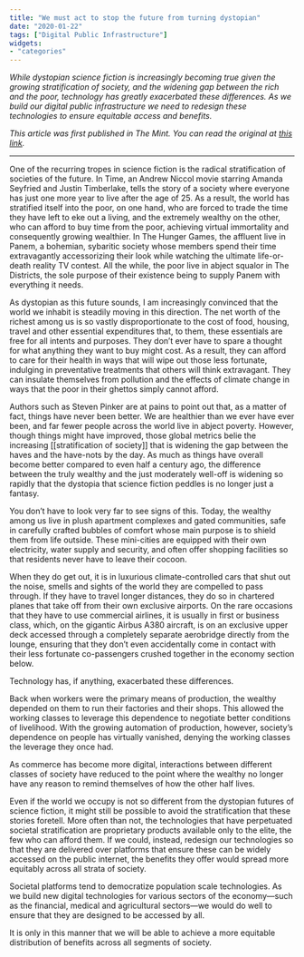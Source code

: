 ```yaml
---
title: "We must act to stop the future from turning dystopian"
date: "2020-01-22"
tags: ["Digital Public Infrastructure"]
widgets: 
- "categories"
---
```


*While dystopian science fiction is increasingly becoming true given the growing stratification of society, and the widening gap between the rich and the poor, technology has greatly exacerbated these differences. As we build our digital public infrastructure we need to redesign these technologies to ensure equitable access and benefits.*
<!--more-->
*This article was first published in The Mint. You can read the original at [this link](https://www.livemint.com/opinion/columns/we-must-act-to-stop-the-future-from-turning-dystopian-11579629500421.html).*

---

One of the recurring tropes in science fiction is the radical stratification of societies of the future. In Time, an Andrew Niccol movie starring Amanda Seyfried and Justin Timberlake, tells the story of a society where everyone has just one more year to live after the age of 25. As a result, the world has stratified itself into the poor, on one hand, who are forced to trade the time they have left to eke out a living, and the extremely wealthy on the other, who can afford to buy time from the poor, achieving virtual immortality and consequently growing wealthier. In The Hunger Games, the affluent live in Panem, a bohemian, sybaritic society whose members spend their time extravagantly accessorizing their look while watching the ultimate life-or-death reality TV contest. All the while, the poor live in abject squalor in The Districts, the sole purpose of their existence being to supply Panem with everything it needs.

As dystopian as this future sounds, I am increasingly convinced that the world we inhabit is steadily moving in this direction. The net worth of the richest among us is so vastly disproportionate to the cost of food, housing, travel and other essential expenditures that, to them, these essentials are free for all intents and purposes. They don’t ever have to spare a thought for what anything they want to buy might cost. As a result, they can afford to care for their health in ways that will wipe out those less fortunate, indulging in preventative treatments that others will think extravagant. They can insulate themselves from pollution and the effects of climate change in ways that the poor in their ghettos simply cannot afford.

Authors such as Steven Pinker are at pains to point out that, as a matter of fact, things have never been better. We are healthier than we ever have ever been, and far fewer people across the world live in abject poverty. However, though things might have improved, those global metrics belie the increasing [[stratification of society]] that is widening the gap between the haves and the have-nots by the day. As much as things have overall become better compared to even half a century ago, the difference between the truly wealthy and the just moderately well-off is widening so rapidly that the dystopia that science fiction peddles is no longer just a fantasy.

You don’t have to look very far to see signs of this. Today, the wealthy among us live in plush apartment complexes and gated communities, safe in carefully crafted bubbles of comfort whose main purpose is to shield them from life outside. These mini-cities are equipped with their own electricity, water supply and security, and often offer shopping facilities so that residents never have to leave their cocoon.

When they do get out, it is in luxurious climate-controlled cars that shut out the noise, smells and sights of the world they are compelled to pass through. If they have to travel longer distances, they do so in chartered planes that take off from their own exclusive airports. On the rare occasions that they have to use commercial airlines, it is usually in first or business class, which, on the gigantic Airbus A380 aircraft, is on an exclusive upper deck accessed through a completely separate aerobridge directly from the lounge, ensuring that they don’t even accidentally come in contact with their less fortunate co-passengers crushed together in the economy section below.

Technology has, if anything, exacerbated these differences.

Back when workers were the primary means of production, the wealthy depended on them to run their factories and their shops. This allowed the working classes to leverage this dependence to negotiate better conditions of livelihood. With the growing automation of production, however, society’s dependence on people has virtually vanished, denying the working classes the leverage they once had.

As commerce has become more digital, interactions between different classes of society have reduced to the point where the wealthy no longer have any reason to remind themselves of how the other half lives.

Even if the world we occupy is not so different from the dystopian futures of science fiction, it might still be possible to avoid the stratification that these stories foretell. More often than not, the technologies that have perpetuated societal stratification are proprietary products available only to the elite, the few who can afford them. If we could, instead, redesign our technologies so that they are delivered over platforms that ensure these can be widely accessed on the public internet, the benefits they offer would spread more equitably across all strata of society.

Societal platforms tend to democratize population scale technologies. As we build new digital technologies for various sectors of the economy—such as the financial, medical and agricultural sectors—we would do well to ensure that they are designed to be accessed by all.

It is only in this manner that we will be able to achieve a more equitable distribution of benefits across all segments of society.

